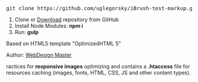 <pre>git clone https://github.com/uglegorsky/iBrush-test-markup.git</pre>

<ol>
	<li>Clone or <a href="https://github.com/uglegorsky/iBrush-test-markup.git">Download</a> repository from GitHub</li>
	<li>Install Node Modules: <strong>npm i</strong></li>
	<li>Run: <strong>gulp</strong></li>
</ol>

Based on HTML5 template "OptimizedHTML 5"
<p>Author: <a href="https://webdesign-master.ru/blog/tools/2019-07-15-optimizedhtml-5.html" target="_blank">WebDesign Master</a></p>
ractices for <strong>responsive images</strong> optimizing and contains a <strong>.htaccess</strong> file for resources caching (images, fonts, HTML, CSS, JS and other content types).</p>
